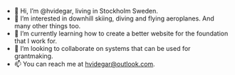 - 👋 Hi, I’m @hvidegar, living in Stockholm Sweden.
- 👀 I’m interested in downhill skiing, diving and flying aeroplanes. And many other things too.
- 🌱 I’m currently learning how to create a better website for the foundation that I work for. 
- 💞️ I’m looking to collaborate on systems that can be used for grantmaking.
- 📫 You can reach me at hvidegar@outlook.com.

<!---
hvidegar/hvidegar is a ✨ special ✨ repository because its `README.md` (this file) appears on your GitHub profile.
You can click the Preview link to take a look at your changes.
--->
